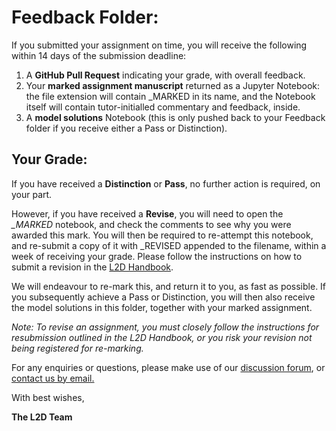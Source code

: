 # Feedback Folder:

If you submitted your assignment on time, you will receive the following within 14 days of the submission deadline: 

1. A **GitHub Pull Request** indicating your grade, with overall feedback.
2. Your **marked assignment manuscript** returned as a Jupyter Notebook: the file extension will contain _MARKED in its name, and the Notebook itself will contain tutor-initialled commentary and feedback, inside.
3. A **model solutions** Notebook (this is only pushed back to your Feedback folder if you receive either a Pass or Distinction).

## Your Grade:

If you have received a **Distinction** or **Pass**, no further action is required, on your part. 

However, if you have received a **Revise**, you will need to open the *_MARKED* notebook, and check the comments to see why you were awarded this mark. You will then be required to re-attempt this notebook, and re-submit a copy of it with _REVISED appended to the filename, within a week of receiving your grade. Please follow the instructions on how to submit a revision in the [L2D Handbook](). 

We will endeavour to re-mark this, and return it to you, as fast as possible. If you subsequently achieve a Pass or Distinction, you will then also receive the model solutions in this folder, together with your marked assignment.

*Note: To revise an assignment, you must closely follow the instructions for resubmission outlined in the L2D Handbook, or you risk your revision not being registered for re-marking.*

For any enquiries or questions, please make use of our [discussion forum](https://github.com/orgs/L2D-October2023/discussions), or [contact us by email.](mailto:admin@learntodiscover.ai)

With best wishes,

**The L2D Team**

